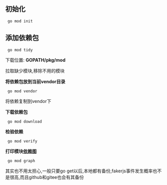 ## **初始化**

```text
 go mod init
```

## **添加依赖包**

```text
 go mod tidy
```

下载位置: **GOPATH/pkg/mod**

拉取缺少模块,移除不用的模块

**将依赖包放到当前vendor目录**

```text
 go mod vendor
```

将依赖复制到vendor下

**下载依赖包**

```text
 go mod download
```

**检验依赖**

```text
 go mod verify
```

**打印模块[依赖图](https://www.zhihu.com/search?q=依赖图&search_source=Entity&hybrid_search_source=Entity&hybrid_search_extra={"sourceType"%3A"answer"%2C"sourceId"%3A2311361609})**

```text
 go mod graph
```

其实也不用太担心,一般只要go get以后,本地都有备份,fakerjs事件发生概率也不是很高,而且github和gitee也会有其备份